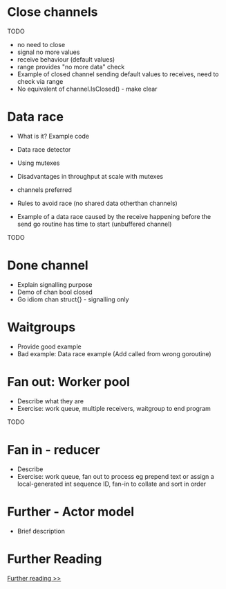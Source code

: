 # Close channels

TODO

- no need to close
- signal no more values
- receive behaviour (default values)
- range provides "no more data" check
- Example of closed channel sending default values to receives, need to check via range
- No equivalent of channel.IsClosed() - make clear

# Data race

- What is it? Example code
- Data race detector
- Using mutexes
- Disadvantages in throughput at scale with mutexes

- channels preferred

- Rules to avoid race (no shared data otherthan channels)

- Example of a data race caused by the receive happening before the send go routine has time to start (unbuffered channel)

TODO

# Done channel

- Explain signalling purpose
- Demo of chan bool closed
- Go idiom chan struct{} - signalling only

# Waitgroups

- Provide good example
- Bad example: Data race example (Add called from wrong goroutine)

# Fan out: Worker pool

- Describe what they are
- Exercise: work queue, multiple receivers, waitgroup to end program

TODO

# Fan in - reducer

- Describe
- Exercise: work queue, fan out to process eg prepend text or assign a local-generated int sequence ID, fan-in to collate and sort in order

# Further - Actor model

- Brief description

# Further Reading

[Further reading >>](/further-reading.md)
